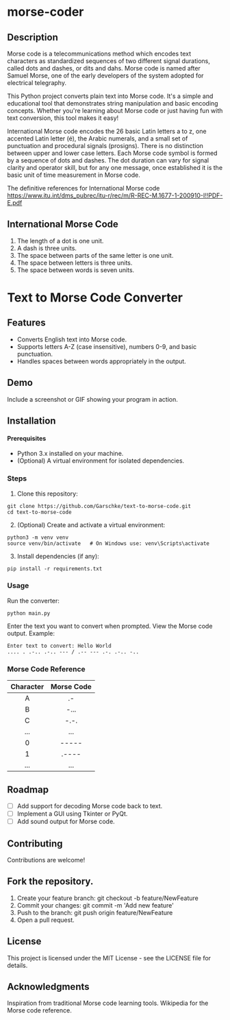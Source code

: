 # morse-coder

## Description
Morse code is a telecommunications method which encodes text characters as standardized sequences of two different signal durations, called dots and dashes, or dits and dahs.  Morse code is named after Samuel Morse, one of the early developers of the system adopted for electrical telegraphy.

This Python project converts plain text into Morse code. It's a simple and educational tool that demonstrates string manipulation and basic encoding concepts. Whether you're learning about Morse code or just having fun with text conversion, this tool makes it easy!

International Morse code encodes the 26 basic Latin letters a to z, one accented Latin letter (é), the Arabic numerals, and a small set of punctuation and procedural signals (prosigns). There is no distinction between upper and lower case letters. Each Morse code symbol is formed by a sequence of dots and dashes. The dot duration can vary for signal clarity and operator skill, but for any one message, once established it is the basic unit of time measurement in Morse code. 

The definitive references for International Morse code https://www.itu.int/dms_pubrec/itu-r/rec/m/R-REC-M.1677-1-200910-I!!PDF-E.pdf

## International Morse Code
1. The length of a dot is one unit.
2. A dash is three units.
3. The space between parts of the same letter is one unit.
4. The space between letters is three units.
5. The space between words is seven units.


# Text to Morse Code Converter
## Features
* Converts English text into Morse code.
* Supports letters A-Z (case insensitive), numbers 0-9, and basic punctuation.
* Handles spaces between words appropriately in the output.
  
## Demo
Include a screenshot or GIF showing your program in action.

## Installation
#### Prerequisites
* Python 3.x installed on your machine.
* (Optional) A virtual environment for isolated dependencies.
  
### Steps
1. Clone this repository:
```
git clone https://github.com/Garschke/text-to-morse-code.git
cd text-to-morse-code
```
2. (Optional) Create and activate a virtual environment:
```
python3 -m venv venv
source venv/bin/activate   # On Windows use: venv\Scripts\activate
```
3. Install dependencies (if any):
```
pip install -r requirements.txt
```
### Usage
Run the converter:
```
python main.py
```
Enter the text you want to convert when prompted.
View the Morse code output.
Example:
```
Enter text to convert: Hello World
.... . .-.. .-.. --- / .-- --- .-. .-.. -..
```

### Morse Code Reference
|Character |Morse Code
|:---:|:---:|
| A	| .- |
| B	| -... |
| C	| -.-. |
| ... | ... |
| 0	| ----- |
| 1	| .---- |
| ...	| ... |


## Roadmap
* [ ] Add support for decoding Morse code back to text.
* [ ] Implement a GUI using Tkinter or PyQt.
* [ ] Add sound output for Morse code.

## Contributing
Contributions are welcome!

## Fork the repository.
1. Create your feature branch: git checkout -b feature/NewFeature
2. Commit your changes: git commit -m 'Add new feature'
3. Push to the branch: git push origin feature/NewFeature
4. Open a pull request.
## License
This project is licensed under the MIT License - see the LICENSE file for details.

## Acknowledgments
Inspiration from traditional Morse code learning tools.
Wikipedia for the Morse code reference.
